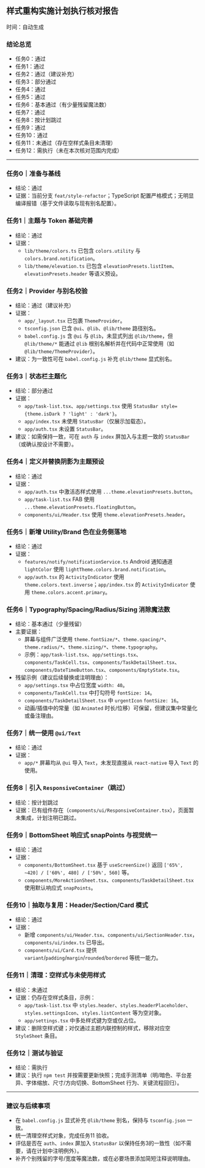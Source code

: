 ## 样式重构实施计划执行核对报告

时间：自动生成

### 结论总览
- 任务0：通过
- 任务1：通过
- 任务2：通过（建议补充）
- 任务3：部分通过
- 任务4：通过
- 任务5：通过
- 任务6：基本通过（有少量残留魔法数）
- 任务7：通过
- 任务8：按计划跳过
- 任务9：通过
- 任务10：通过
- 任务11：未通过（存在空样式条目未清理）
- 任务12：需执行（未在本次核对范围内完成）

---

### 任务0｜准备与基线
- 结论：通过
- 证据：当前分支 `feat/style-refactor`；TypeScript 配置严格模式；无明显编译报错（基于文件读取与现有别名配置）。

### 任务1｜主题与 Token 基础完善
- 结论：通过
- 证据：
  - `lib/theme/colors.ts` 已包含 `colors.utility` 与 `colors.brand.notification`。
  - `lib/theme/elevation.ts` 已包含 `elevationPresets.listItem`、`elevationPresets.header` 等语义预设。

### 任务2｜Provider 与别名校验
- 结论：通过（建议补充）
- 证据：
  - `app/_layout.tsx` 已包裹 `ThemeProvider`。
  - `tsconfig.json` 已含 `@ui`、`@lib`、`@lib/theme` 路径别名。
  - `babel.config.js` 含 `@ui` 与 `@lib`，未显式列出 `@lib/theme`，但 `@lib/theme/*` 能通过 `@lib` 根别名解析并在代码中正常使用（如 `@lib/theme/ThemeProvider`）。
- 建议：为一致性可在 `babel.config.js` 补充 `@lib/theme` 显式别名。

### 任务3｜状态栏主题化
- 结论：部分通过
- 证据：
  - `app/task-list.tsx`、`app/settings.tsx` 使用 `StatusBar style={theme.isDark ? 'light' : 'dark'}`。
  - `app/index.tsx` 未使用 `StatusBar`（仅展示加载态）。
  - `app/auth.tsx` 未设置 `StatusBar`。
- 建议：如需保持一致，可在 `auth` 与 `index` 屏加入与主题一致的 `StatusBar`（或确认按设计不需要）。

### 任务4｜定义并替换阴影为主题预设
- 结论：通过
- 证据：
  - `app/auth.tsx` 中激活态样式使用 `...theme.elevationPresets.button`。
  - `app/task-list.tsx` FAB 使用 `...theme.elevationPresets.floatingButton`。
  - `components/ui/Header.tsx` 使用 `theme.elevationPresets.header`。

### 任务5｜新增 Utility/Brand 色在业务侧落地
- 结论：通过
- 证据：
  - `features/notify/notificationService.ts` Android 通知通道 `lightColor` 使用 `lightTheme.colors.brand.notification`。
  - `app/auth.tsx` 的 `ActivityIndicator` 使用 `theme.colors.text.inverse`；`app/index.tsx` 的 `ActivityIndicator` 使用 `theme.colors.accent.primary`。

### 任务6｜Typography/Spacing/Radius/Sizing 消除魔法数
- 结论：基本通过（少量残留）
- 主要证据：
  - 屏幕与组件广泛使用 `theme.fontSize/*`、`theme.spacing/*`、`theme.radius/*`、`theme.sizing/*`、`theme.typography`。
  - 示例：`app/task-list.tsx`、`app/settings.tsx`、`components/TaskCell.tsx`、`components/TaskDetailSheet.tsx`、`components/DateTimeButton.tsx`、`components/EmptyState.tsx`。
- 残留示例（建议后续替换或注明理由）：
  - `app/settings.tsx` 中占位宽度 `width: 40`。
  - `components/TaskCell.tsx` 中打勾符号 `fontSize: 14`。
  - `components/TaskDetailSheet.tsx` 中 `urgentIcon` `fontSize: 16`。
  - 动画/插值中的常量（如 `Animated` 时长/位移）可保留，但建议集中常量化或备注理由。

### 任务7｜统一使用 `@ui/Text`
- 结论：通过
- 证据：
  - `app/*` 屏幕均从 `@ui` 导入 `Text`，未发现直接从 `react-native` 导入 `Text` 的使用。

### 任务8｜引入 `ResponsiveContainer`（跳过）
- 结论：按计划跳过
- 证据：已有组件存在（`components/ui/ResponsiveContainer.tsx`），页面暂未集成，计划注明已跳过。

### 任务9｜BottomSheet 响应式 snapPoints 与视觉统一
- 结论：通过
- 证据：
  - `components/BottomSheet.tsx` 基于 `useScreenSize()` 返回 `['65%', ~420] / ['60%', 480] / ['50%', 560]` 等。
  - `components/MoreActionSheet.tsx`、`components/TaskDetailSheet.tsx` 使用默认响应式 `snapPoints`。

### 任务10｜抽取与复用：Header/Section/Card 模式
- 结论：通过
- 证据：
  - 新增 `components/ui/Header.tsx`、`components/ui/SectionHeader.tsx`，`components/ui/index.ts` 已导出。
  - `components/ui/Card.tsx` 提供 `variant`/`padding`/`margin`/`rounded`/`bordered` 等统一能力。

### 任务11｜清理：空样式与未使用样式
- 结论：未通过
- 证据：仍存在空样式条目，示例：
  - `app/task-list.tsx` 中 `styles.header`、`styles.headerPlaceholder`、`styles.settingsIcon`、`styles.listContent` 等为空对象。
  - `app/settings.tsx` 中多处样式键为空或仅占位。
- 建议：删除空样式键；对仅通过主题内联控制的样式，移除对应空 `StyleSheet` 条目。

### 任务12｜测试与验证
- 结论：需执行
- 建议：执行 `npm test` 并按需要更新快照；完成手测清单（明/暗色、平台差异、字体缩放、尺寸/方向切换、BottomSheet 行为、关键流程回归）。

---

### 建议与后续事项
- 在 `babel.config.js` 显式补充 `@lib/theme` 别名，保持与 `tsconfig.json` 一致。
- 统一清理空样式对象，完成任务11 验收。
- 评估是否在 `auth`、`index` 屏加入 `StatusBar` 以保持任务3的一致性（如不需要，请在计划中注明例外）。
- 补齐个别残留的字号/宽度等魔法数，或在必要场景添加简短注释说明理由。


